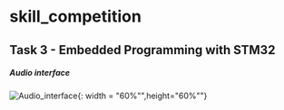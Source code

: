 # skill_competition

## Task 3 - Embedded Programming with STM32

##### Audio interface
![Audio_interface](https://github.com/fischl05/skill_competition/assets/129149925/4d21cee3-bfff-4c53-9591-4e1a150d290b){: width = "60%"",height="60%""}

